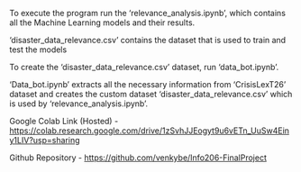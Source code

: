 To execute the program run the ‘relevance_analysis.ipynb’, which contains all the Machine Learning models and their results.

‘disaster_data_relevance.csv’ contains the dataset that is used to train and test the models

To create the ‘disaster_data_relevance.csv’ dataset, run ‘data_bot.ipynb’. 

‘Data_bot.ipynb’ extracts all the necessary information from ‘CrisisLexT26’ dataset and creates the custom dataset  ‘disaster_data_relevance.csv’ which is used by ‘relevance_analysis.ipynb’.

Google Colab Link (Hosted) - https://colab.research.google.com/drive/1zSvhJJEogyt9u6vETn_UuSw4Einy1LIV?usp=sharing

Github Repository - https://github.com/venkybe/Info206-FinalProject

